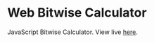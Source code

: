 # Web Bitwise Calculator
JavaScript Bitwise Calculator. View live [here](https://akash-shaw.github.io/bitwise-calculator/).
